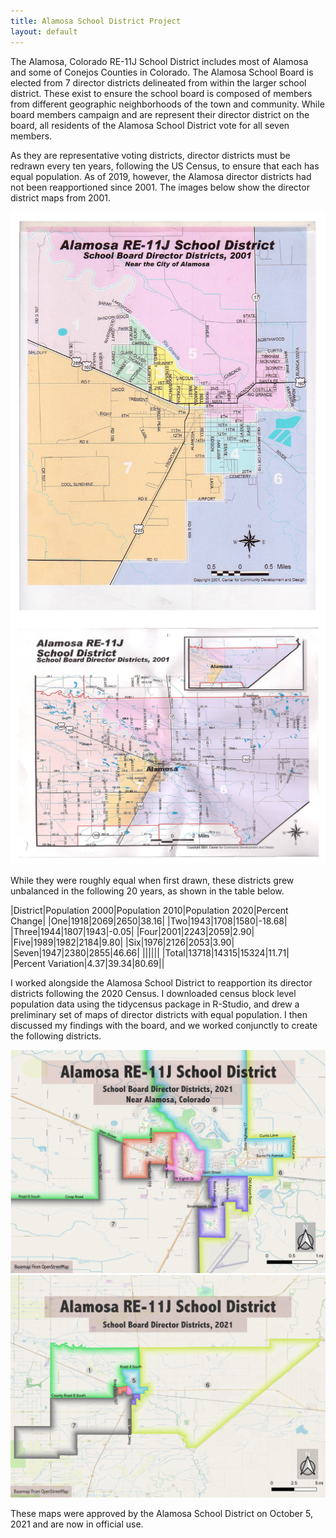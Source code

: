 ```yaml
---
title: Alamosa School District Project
layout: default
---
```


The Alamosa, Colorado RE-11J School District includes most of Alamosa and some of Conejos Counties in Colorado. The Alamosa School Board is elected from 7 director districts delineated from within the larger school district. These exist to ensure the school board is composed of members from different geographic neighborhoods of the town and community. While board members campaign and are represent their director district on the board, all residents of the Alamosa School District vote for all seven members.

As they are representative voting districts, director districts must be redrawn every ten years, following the US Census, to ensure that each has equal population. As of 2019, however, the Alamosa director districts had not been reapportioned since 2001. The images below show the director district maps from 2001.

![old_map_town_zoom](old_town-1.png)
![old_map_dist_zoom](old_dist-1.png)

While they were roughly equal when first drawn, these districts grew unbalanced in the following 20 years, as shown in the table below.

|District|Population 2000|Population 2010|Population 2020|Percent Change|
|One|1918|2069|2650|38.16|
|Two|1943|1708|1580|-18.68|
|Three|1944|1807|1943|-0.05|
|Four|2001|2243|2059|2.90|
|Five|1989|1982|2184|9.80|
|Six|1976|2126|2053|3.90|
|Seven|1947|2380|2855|46.66|
||||||
|Total|13718|14315|15324|11.71|
|Percent Variation|4.37|39.34|80.69||

I worked alongside the Alamosa School District to reapportion its director districts following the 2020 Census. I downloaded census block level population data using the tidycensus package in R-Studio, and drew a preliminary set of maps of director districts with equal population. I then discussed my findings with the board, and we worked conjunctly to create the following districts.

![curr_town_zoom](town_zoom.png)
![curr_dist_zoom](dist_zoom.png)

These maps were approved by the Alamosa School District on October 5, 2021 and are now in official use.
